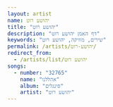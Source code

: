 ```yaml
---
layout: artist
name: יהושע רוט
title: "יהושע רוט"
description: "דף האמן יהושע רוט"
keywords: "שירים, מוזיקה, יהושע רוט"
permalink: /artists/יהושע-רוט/
redirect_from:
  - /artists/list/יהושע רוט
songs:
  - number: "32765"
    name: "אהללנו"
    album: "סינגלים"
    artist: "יהושע רוט"
---
```

